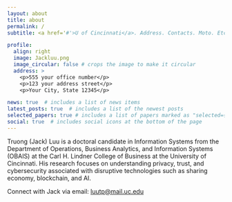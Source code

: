 ```yaml
---
layout: about
title: about
permalink: /
subtitle: <a href='#'>U of Cincinnati</a>. Address. Contacts. Moto. Etc.

profile:
  align: right
  image: Jackluu.png
  image_circular: false # crops the image to make it circular
  address: >
    <p>555 your office number</p>
    <p>123 your address street</p>
    <p>Your City, State 12345</p>

news: true  # includes a list of news items
latest_posts: true  # includes a list of the newest posts
selected_papers: true # includes a list of papers marked as "selected={true}"
social: true  # includes social icons at the bottom of the page
---
```


Truong (Jack) Luu is a doctoral candidate in Information Systems from the Department of Operations, Business Analytics, and Information Systems (OBAIS) at the Carl H. Lindner College of Business at the University of Cincinnati. His research focuses on understanding privacy, trust, and cybersecurity associated with disruptive technologies such as sharing economy, blockchain, and AI.

Connect with Jack via email: luutp@mail.uc.edu